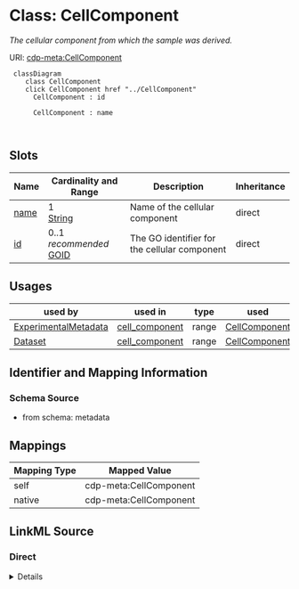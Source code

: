 

# Class: CellComponent


_The cellular component from which the sample was derived._





URI: [cdp-meta:CellComponent](metadataCellComponent)






```mermaid
 classDiagram
    class CellComponent
    click CellComponent href "../CellComponent"
      CellComponent : id
        
      CellComponent : name
        
      
```




<!-- no inheritance hierarchy -->


## Slots

| Name | Cardinality and Range | Description | Inheritance |
| ---  | --- | --- | --- |
| [name](name.md) | 1 <br/> [String](String.md) | Name of the cellular component | direct |
| [id](id.md) | 0..1 _recommended_ <br/> [GOID](GOID.md) | The GO identifier for the cellular component | direct |





## Usages

| used by | used in | type | used |
| ---  | --- | --- | --- |
| [ExperimentalMetadata](ExperimentalMetadata.md) | [cell_component](cell_component.md) | range | [CellComponent](CellComponent.md) |
| [Dataset](Dataset.md) | [cell_component](cell_component.md) | range | [CellComponent](CellComponent.md) |






## Identifier and Mapping Information







### Schema Source


* from schema: metadata




## Mappings

| Mapping Type | Mapped Value |
| ---  | ---  |
| self | cdp-meta:CellComponent |
| native | cdp-meta:CellComponent |







## LinkML Source

<!-- TODO: investigate https://stackoverflow.com/questions/37606292/how-to-create-tabbed-code-blocks-in-mkdocs-or-sphinx -->

### Direct

<details>
```yaml
name: CellComponent
description: The cellular component from which the sample was derived.
from_schema: metadata
attributes:
  name:
    name: name
    description: Name of the cellular component.
    from_schema: metadata
    exact_mappings:
    - cdp-common:cell_component_name
    alias: name
    owner: CellComponent
    domain_of:
    - OrganismDetails
    - TissueDetails
    - CellType
    - CellStrain
    - CellComponent
    - AnnotationObject
    - AuthorMixin
    - AnnotationMethodLinks
    - Author
    range: string
    required: true
    inlined: true
    inlined_as_list: true
  id:
    name: id
    description: The GO identifier for the cellular component.
    from_schema: metadata
    exact_mappings:
    - cdp-common:cell_component_id
    alias: id
    owner: CellComponent
    domain_of:
    - TissueDetails
    - CellType
    - CellStrain
    - CellComponent
    - AnnotationObject
    range: GO_ID
    recommended: true
    inlined: true
    inlined_as_list: true
    pattern: ^GO:[0-9]{7}$

```
</details>

### Induced

<details>
```yaml
name: CellComponent
description: The cellular component from which the sample was derived.
from_schema: metadata
attributes:
  name:
    name: name
    description: Name of the cellular component.
    from_schema: metadata
    exact_mappings:
    - cdp-common:cell_component_name
    alias: name
    owner: CellComponent
    domain_of:
    - OrganismDetails
    - TissueDetails
    - CellType
    - CellStrain
    - CellComponent
    - AnnotationObject
    - AuthorMixin
    - AnnotationMethodLinks
    - Author
    range: string
    required: true
    inlined: true
    inlined_as_list: true
  id:
    name: id
    description: The GO identifier for the cellular component.
    from_schema: metadata
    exact_mappings:
    - cdp-common:cell_component_id
    alias: id
    owner: CellComponent
    domain_of:
    - TissueDetails
    - CellType
    - CellStrain
    - CellComponent
    - AnnotationObject
    range: GO_ID
    recommended: true
    inlined: true
    inlined_as_list: true
    pattern: ^GO:[0-9]{7}$

```
</details>